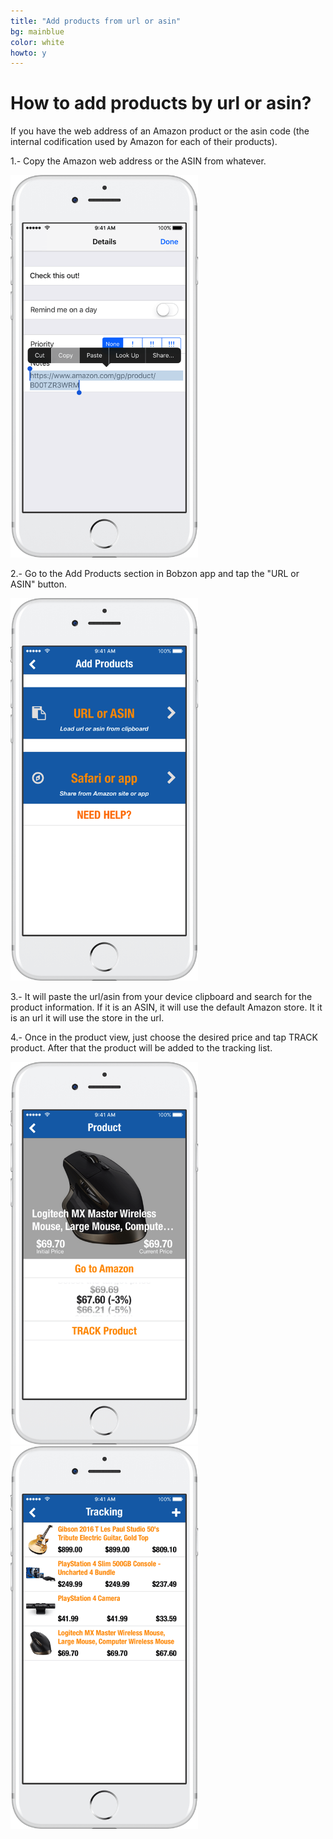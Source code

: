 ```yaml
---
title: "Add products from url or asin"
bg: mainblue
color: white
howto: y
---
```


# How to add products by url or asin?

If you have the web address of an Amazon product or the asin code (the internal codification used by Amazon for each of their products).

1.- Copy the Amazon web address or the ASIN from whatever.

<img src="/img/howto/add-from-url_framed.png" alt="" title="" width="300" />

2.- Go to the Add Products section in Bobzon app and tap the "URL or ASIN" button.

<img src="/img/howto/add-view_framed.png" alt="" title="" width="300" />

3.- It will paste the url/asin from your device clipboard and search for the product information. If it is an ASIN, it will use the default Amazon store. It it is an url it will use the store in the url.

4.- Once in the product view, just choose the desired price and tap TRACK product. After that the product will be added to the tracking list.

<img src="/img/howto/product-view_framed.png" alt="" title="" width="300" />

<img src="/img/howto/tracking-view_framed.png" alt="" title="" width="300" />